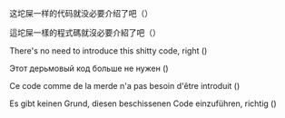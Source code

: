 这坨屎一样的代码就没必要介绍了吧（）

這坨屎一樣的程式碼就沒必要介紹了吧（）

There's no need to introduce this shitty code, right ()

Этот дерьмовый код больше не нужен ()

Ce code comme de la merde n'a pas besoin d'être introduit ()

Es gibt keinen Grund, diesen beschissenen Code einzuführen, richtig ()
